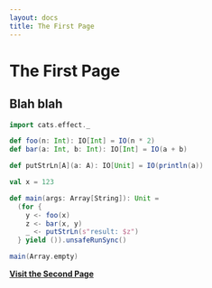 ```yaml
---
layout: docs
title: The First Page
---
```


# The First Page
## Blah blah 

```scala mdoc
import cats.effect._

def foo(n: Int): IO[Int] = IO(n * 2)
def bar(a: Int, b: Int): IO[Int] = IO(a + b)

def putStrLn[A](a: A): IO[Unit] = IO(println(a))

val x = 123

def main(args: Array[String]): Unit = 
  (for {
    y <- foo(x)
    z <- bar(x, y)
    _ <- putStrLn(s"result: $z")
  } yield ()).unsafeRunSync()

main(Array.empty)
```
[**Visit the Second Page**](second)
